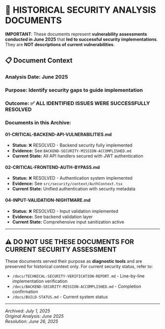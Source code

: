 # 🚨 HISTORICAL SECURITY ANALYSIS DOCUMENTS

**IMPORTANT**: These documents represent **vulnerability assessments conducted in June 2025** that **led to successful security implementations**. They are **NOT descriptions of current vulnerabilities**.

## 📋 **Document Context**

### **Analysis Date:** June 2025
### **Purpose:** Identify security gaps to guide implementation
### **Outcome:** ✅ **ALL IDENTIFIED ISSUES WERE SUCCESSFULLY RESOLVED**

### **Documents in this Archive:**

#### **01-CRITICAL-BACKEND-API-VULNERABILITIES.md**
- **Status:** ❌ RESOLVED - Backend security fully implemented
- **Evidence:** See `BACKEND-SECURITY-MISSION-ACCOMPLISHED.md`
- **Current State:** All API handlers secured with JWT authentication

#### **02-CRITICAL-FRONTEND-AUTH-BYPASS.md** 
- **Status:** ❌ RESOLVED - Authentication system implemented
- **Evidence:** See `src/security/context/AuthContext.tsx`
- **Current State:** Unified authentication with security metadata

#### **04-INPUT-VALIDATION-NIGHTMARE.md**
- **Status:** ❌ RESOLVED - Input validation implemented  
- **Evidence:** See backend validation layer
- **Current State:** Comprehensive input sanitization active

---

## ⚠️ **DO NOT USE THESE DOCUMENTS FOR CURRENT SECURITY ASSESSMENT**

These documents served their purpose as **diagnostic tools** and are preserved for historical context only. For current security status, refer to:

- `/docs/TECHNICAL-SECURITY-VERIFICATION-REPORT.md` - Line-by-line implementation verification
- `/docs/BACKEND-SECURITY-MISSION-ACCOMPLISHED.md` - Completion confirmation
- `/docs/BUILD-STATUS.md` - Current system status

---

*Archived: July 1, 2025*  
*Original Analysis: June 2025*  
*Resolution: June 26, 2025*
